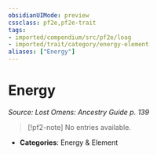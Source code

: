 ```yaml
---
obsidianUIMode: preview
cssclass: pf2e,pf2e-trait
tags:
- imported/compendium/src/pf2e/loag
- imported/trait/category/energy-element
aliases: ["Energy"]
---
```

# Energy  
*Source: Lost Omens: Ancestry Guide p. 139*  

> [!pf2-note]
> No entries available.

- **Categories**: Energy & Element